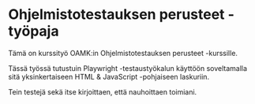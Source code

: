 # Ohjelmistotestauksen perusteet - työpaja

Tämä on kurssityö OAMK:in Ohjelmistotestauksen perusteet -kurssille.

Tässä työssä tutustuin Playwright -testaustyökalun käyttöön soveltamalla sitä yksinkertaiseen HTML & JavaScript -pohjaiseen laskuriin.

Tein testejä sekä itse kirjoittaen, että nauhoittaen toimiani.
